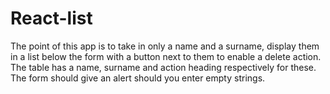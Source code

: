 # React-list
The point of this app is to take in only a name and a surname, display them in a list below the form with a button next to them to enable a delete action. The table has a name, surname and action heading respectively for these. The form should give an alert should you enter empty strings.